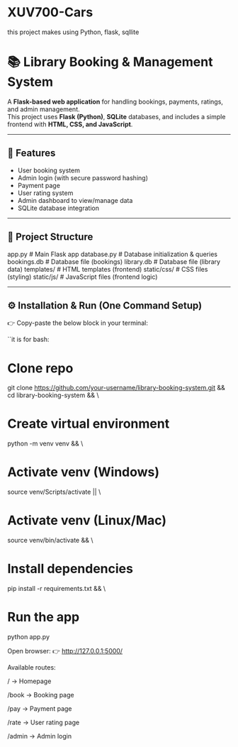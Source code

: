 # XUV700-Cars
this project makes using Python, flask, sqllite

# 📚 Library Booking & Management System

A **Flask-based web application** for handling bookings, payments, ratings, and admin management.  
This project uses **Flask (Python)**, **SQLite** databases, and includes a simple frontend with **HTML, CSS, and JavaScript**.

---

## 🚀 Features
- User booking system
- Admin login (with secure password hashing)
- Payment page
- User rating system
- Admin dashboard to view/manage data
- SQLite database integration

---

## 📂 Project Structure

app.py # Main Flask app
database.py # Database initialization & queries
bookings.db # Database file (bookings)
library.db # Database file (library data)
templates/ # HTML templates (frontend)
static/css/ # CSS files (styling)
static/js/ # JavaScript files (frontend logic)


---

## ⚙️ Installation & Run (One Command Setup)

👉 Copy-paste the below block in your terminal:

``it is for bash:


# Clone repo
git clone https://github.com/your-username/library-booking-system.git && cd library-booking-system && \

# Create virtual environment
python -m venv venv && \

# Activate venv (Windows)
source venv/Scripts/activate || \

# Activate venv (Linux/Mac)
source venv/bin/activate && \

# Install dependencies
pip install -r requirements.txt && \

# Run the app
python app.py


Open browser:
👉 http://127.0.0.1:5000/

Available routes:

/ → Homepage

/book → Booking page

/pay → Payment page

/rate → User rating page

/admin → Admin login
